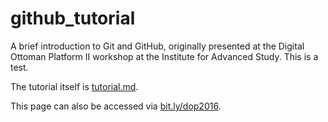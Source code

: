 # github_tutorial
A brief introduction to Git and GitHub, originally presented at the Digital Ottoman Platform II workshop at the Institute for Advanced Study.  This is a test.

The tutorial itself is [tutorial.md](tutorial.md).

This page can also be accessed via [bit.ly/dop2016](bit.ly/dop2016).
